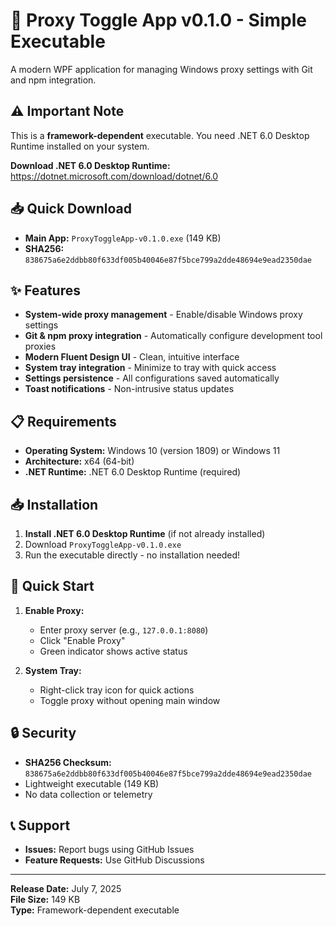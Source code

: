 # 🚀 Proxy Toggle App v0.1.0 - Simple Executable

A modern WPF application for managing Windows proxy settings with Git and npm integration.

## ⚠️ Important Note
This is a **framework-dependent** executable. You need .NET 6.0 Desktop Runtime installed on your system.

**Download .NET 6.0 Desktop Runtime:** https://dotnet.microsoft.com/download/dotnet/6.0

## 📥 Quick Download
- **Main App:** `ProxyToggleApp-v0.1.0.exe` (149 KB)
- **SHA256:** `838675a6e2ddbb80f633df005b40046e87f5bce799a2dde48694e9ead2350dae`

## ✨ Features
- **System-wide proxy management** - Enable/disable Windows proxy settings
- **Git & npm proxy integration** - Automatically configure development tool proxies  
- **Modern Fluent Design UI** - Clean, intuitive interface
- **System tray integration** - Minimize to tray with quick access
- **Settings persistence** - All configurations saved automatically
- **Toast notifications** - Non-intrusive status updates

## 📋 Requirements
- **Operating System:** Windows 10 (version 1809) or Windows 11
- **Architecture:** x64 (64-bit)
- **.NET Runtime:** .NET 6.0 Desktop Runtime (required)

## 📥 Installation
1. **Install .NET 6.0 Desktop Runtime** (if not already installed)
2. Download `ProxyToggleApp-v0.1.0.exe`
3. Run the executable directly - no installation needed!

## 🎯 Quick Start
1. **Enable Proxy:**
   - Enter proxy server (e.g., `127.0.0.1:8080`)
   - Click "Enable Proxy" 
   - Green indicator shows active status

2. **System Tray:**
   - Right-click tray icon for quick actions
   - Toggle proxy without opening main window

## 🔒 Security
- **SHA256 Checksum:** `838675a6e2ddbb80f633df005b40046e87f5bce799a2dde48694e9ead2350dae`
- Lightweight executable (149 KB)
- No data collection or telemetry

## 📞 Support
- **Issues:** Report bugs using GitHub Issues
- **Feature Requests:** Use GitHub Discussions

---

**Release Date:** July 7, 2025  
**File Size:** 149 KB  
**Type:** Framework-dependent executable
